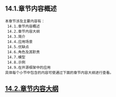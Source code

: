 
## 14.1.章节内容概述
    本章节涉及主要内容有：
     14.1.章节内容概述
     14.2.章节内容大纲
     14.3.简介
     14.4.应用场景
     14.5.优缺点
     14.6.角色及其职责
     14.7.模型
     14.8.示例
     14.9.在开源框架中的应用
	具体每个小节中包含的内容可使通过下面的章节内容大纲进行查看。

## <a href="/enhance/markmap/general/designpattern/designpattern-java/chapter/designpattern-java-outline5-chapter14.html" target="_blank">14.2.章节内容大纲</a>

<Markmap localtion="/enhance/markmap/general/designpattern/designpattern-java/chapter/designpattern-java-outline5-chapter14.html" height="500rem"/>


